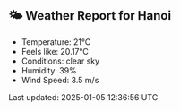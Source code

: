 <!-- WEATHER-START -->
## 🌤 Weather Report for Hanoi

- Temperature: 21°C
- Feels like: 20.17°C
- Conditions: clear sky
- Humidity: 39%
- Wind Speed: 3.5 m/s

Last updated: 2025-01-05 12:36:56 UTC
<!-- WEATHER-END -->

